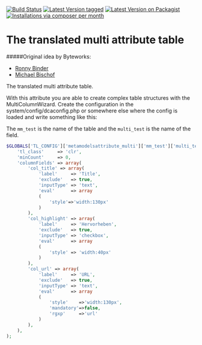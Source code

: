 [![Build Status](https://travis-ci.org/MetaModels/attribute_translatedtablemulti.svg)](https://travis-ci.org/MetaModels/attribute_translatedtablemulti)
[![Latest Version tagged](http://img.shields.io/github/tag/MetaModels/attribute_translatedtablemulti.svg)](https://github.com/MetaModels/attribute_translatedtablemulti/tags)
[![Latest Version on Packagist](http://img.shields.io/packagist/v/MetaModels/attribute_translatedtablemulti.svg)](https://packagist.org/packages/MetaModels/attribute_translatedtablemulti)
[![Installations via composer per month](http://img.shields.io/packagist/dm/MetaModels/attribute_translatedtablemulti.svg)](https://packagist.org/packages/MetaModels/attribute_translatedtablemulti)

The translated multi attribute table
======================
#####Original idea by Byteworks:
- [Ronny Binder](mailto:rb@bytworks.ch)
- [Michael Bischof](mailto:mb@byteworks.ch)

The translated multi attribute table.

With this attribute you are able to create complex table structures with the MultiColumnWizard.
Create the configuration in the system/config/dcaconfig.php or somewhere else where the config is loaded and write something like this:

The `mm_test` is the name of the table and the `multi_test` is the name of the field.

```php
$GLOBALS['TL_CONFIG']['metamodelsattribute_multi']['mm_test']['multi_test'] = array(
    'tl_class'     => 'clr',
    'minCount'     => 0,
    'columnFields' => array(
        'col_title' => array(
            'label'     => 'Title',
            'exclude'   => true,
            'inputType' => 'text',
            'eval'      => array
            (
                'style'=>'width:130px'
            )
        ),
        'col_highlight' => array(
            'label'     => 'Hervorheben',
            'exclude'   => true,
            'inputType' => 'checkbox',
            'eval'      => array
            (
                'style' => 'width:40px'
            )
        ),
        'col_url' => array(
            'label'     => 'URL',
            'exclude'   => true,
            'inputType' => 'text',
            'eval'      => array
            (
                'style'    =>'width:130px', 
                'mandatory'=>false, 
                'rgxp'     =>'url'
            )
        ),
    ),
);
```
